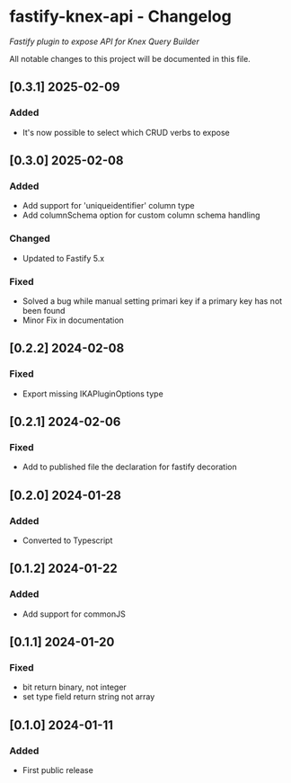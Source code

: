 # fastify-knex-api - Changelog

_Fastify plugin to expose API for Knex Query Builder_

All notable changes to this project will be documented in this file.

## [0.3.1] 2025-02-09

### Added

- It's now possible to select which CRUD verbs to expose

## [0.3.0] 2025-02-08

### Added

- Add support for 'uniqueidentifier' column type
- Add columnSchema option for custom column schema handling

### Changed

- Updated to Fastify 5.x

### Fixed

- Solved a bug while manual setting primari key if a primary key has not been found
- Minor Fix in documentation


## [0.2.2] 2024-02-08

### Fixed

- Export missing IKAPluginOptions type

## [0.2.1] 2024-02-06

### Fixed

- Add to published file the declaration for fastify decoration

## [0.2.0] 2024-01-28

### Added

- Converted to Typescript

## [0.1.2] 2024-01-22

### Added

- Add support for commonJS

## [0.1.1] 2024-01-20

### Fixed

- bit return binary, not integer
- set type field return string not array

## [0.1.0] 2024-01-11

### Added

- First public release

